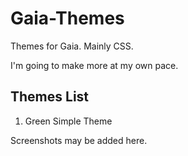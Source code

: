 # Gaia-Themes
Themes for Gaia. Mainly CSS.

I'm going to make more at my own pace.

## Themes List
1. Green Simple Theme

Screenshots may be added here.
